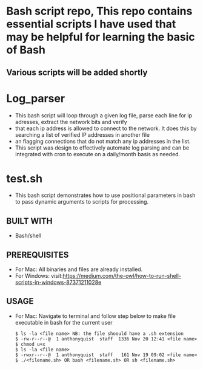 # Bash script repo, This repo contains essential scripts I have used that may be helpful for learning the basic of Bash

## Various scripts will be added shortly

# Log_parser
  * This bash script will loop through a given log file, parse each line for ip adresses, extract the network bits and verify 
  * that each ip address is allowed to connect to the network. It does this by searching a list of verified IP addresses in another file 
  * an flagging connections that do not match any ip addresses in the list.
  * This script was design to effectively automate log parsing and can be integrated with cron to execute on a daily/month basis as needed.

# test.sh
  * This bash script demonstrates how to use positional parameters in bash to pass dynamic arguments to scripts for processing.


## BUILT WITH
  * Bash/shell

## PREREQUISITES
  * For Mac: All binaries and files are already installed.
  * For Windows: visit:https://medium.com/the-owl/how-to-run-shell-scripts-in-windows-87371211028e

## USAGE
   * For Mac: Navigate to terminal and follow step below to make file executable in bash for the current user
     ```
     $ ls -la <file name> NB: the file shoould have a .sh extension
     $ -rw-r--r--@  1 anthonyquist  staff  1336 Nov 20 12:41 <file name>
     $ chmod u+x
     $ ls -la <file name>
     $ -rwxr--r--@  1 anthonyquist  staff   161 Nov 19 09:02 <file name>
     $ ./<filename.sh> OR bash <filename.sh> OR sh <filename.sh>
     ```
